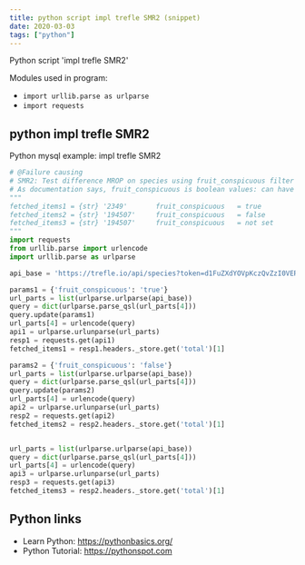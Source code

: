 ```yaml
---
title: python script impl trefle SMR2 (snippet)
date: 2020-03-03
tags: ["python"]
---
```

Python script 'impl trefle SMR2'


Modules used in program: 
* `import urllib.parse as urlparse`
* `import requests`

## python impl trefle SMR2

Python mysql example: impl trefle SMR2

```python
# @Failure causing
# SMR2: Test difference MROP on species using fruit_conspicuous filter
# As documentation says, fruit_conspicuous is boolean values: can have only true of false
"""
fetched_items1 = {str} '2349'       fruit_conspicuous   = true
fetched_items2 = {str} '194507'     fruit_conspicuous   = false
fetched_items3 = {str} '194507'     fruit_conspicuous   = not set
"""
import requests
from urllib.parse import urlencode
import urllib.parse as urlparse

api_base = 'https://trefle.io/api/species?token=d1FuZXdYOVpKczQvZzI0VERPTjZwdz09'

params1 = {'fruit_conspicuous': 'true'}
url_parts = list(urlparse.urlparse(api_base))
query = dict(urlparse.parse_qsl(url_parts[4]))
query.update(params1)
url_parts[4] = urlencode(query)
api1 = urlparse.urlunparse(url_parts)
resp1 = requests.get(api1)
fetched_items1 = resp1.headers._store.get('total')[1]

params2 = {'fruit_conspicuous': 'false'}
url_parts = list(urlparse.urlparse(api_base))
query = dict(urlparse.parse_qsl(url_parts[4]))
query.update(params2)
url_parts[4] = urlencode(query)
api2 = urlparse.urlunparse(url_parts)
resp2 = requests.get(api2)
fetched_items2 = resp2.headers._store.get('total')[1]


url_parts = list(urlparse.urlparse(api_base))
query = dict(urlparse.parse_qsl(url_parts[4]))
url_parts[4] = urlencode(query)
api3 = urlparse.urlunparse(url_parts)
resp3 = requests.get(api3)
fetched_items3 = resp2.headers._store.get('total')[1]


```

## Python links

- Learn Python: https://pythonbasics.org/
- Python Tutorial: https://pythonspot.com
